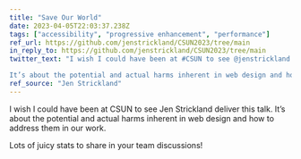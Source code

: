```yaml
---
title: "Save Our World"
date: 2023-04-05T22:03:37.238Z
tags: ["accessibility", "progressive enhancement", "performance"]
ref_url: https://github.com/jenstrickland/CSUN2023/tree/main
in_reply_to: https://github.com/jenstrickland/CSUN2023/tree/main
twitter_text: "I wish I could have been at #CSUN to see @jenstrickland deliver this talk: “Save Our World.”

It’s about the potential and actual harms inherent in web design and how to address them in our work."
ref_source: "Jen Strickland"
---
```


I wish I could have been at CSUN to see Jen Strickland deliver this talk. It’s about the potential and actual harms inherent in web design and how to address them in our work.

Lots of juicy stats to share in your team discussions!
